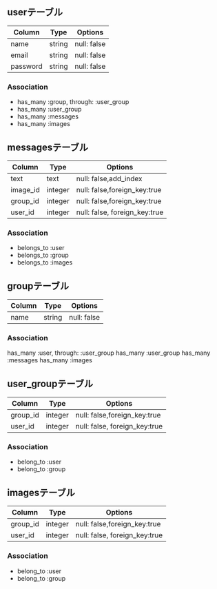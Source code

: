 ## userテーブル
|Column|Type|Options|
|------|----|-------|
|name|string|null: false|
|email|string|null: false|
|password|string|null: false|

### Association
- has_many :group, through: :user_group
- has_many :user_group
- has_many :messages
- has_many :images

## messagesテーブル
|Column|Type|Options|
|------|----|-------|
|text|text|null: false,add_index|
|image_id|integer|null: false,foreign_key:true|
|group_id|integer|null: false,foreign_key:true|
|user_id|integer|null: false, foreign_key:true|

### Association
- belongs_to :user
- belongs_to :group
- belongs_to :images

## groupテーブル
|Column|Type|Options|
|------|----|-------|
|name|string|null: false|

### Association
has_many :user, through: :user_group
has_many :user_group
has_many :messages
has_many :images


## user_groupテーブル
|Column|Type|Options|
|------|----|-------|
|group_id|integer|null: false,foreign_key:true|
|user_id|integer|null: false, foreign_key:true|

### Association
- belong_to :user
- belong_to :group

## imagesテーブル
|Column|Type|Options|
|------|----|-------|
|group_id|integer|null: false,foreign_key:true|
|user_id|integer|null: false, foreign_key:true|

### Association
- belong_to :user
- belong_to :group